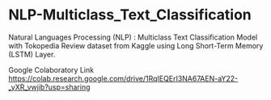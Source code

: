# NLP-Multiclass_Text_Classification
Natural Languages Processing (NLP) : Multiclass Text Classification Model with Tokopedia Review dataset from Kaggle using Long Short-Term Memory (LSTM) Layer.

Google Colaboratory Link 
https://colab.research.google.com/drive/1RqIEQErI3NA67AEN-aY22-_yXR_vwjib?usp=sharing
